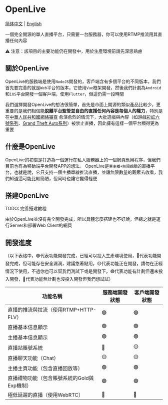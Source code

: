 # OpenLive

[简体中文](README.md) | [English](README_EN.md)

一個完全開源的單人直播平台，只需要一台服務器，你可以使用RTMP推流用其直播任何內容

⚠️ 注意：該項目的主要功能仍在開發中，用於生產環境前請先深思熟慮

## 關於OpenLive
OpenLive的服務端是使用`NodeJS`開發的，客戶端含有多個平台的不同版本，我們首先要完善的就是`Web`平台的版本，它使用`Vue`框架開發，然後我們計劃為`Android`和`iOS`平台開發一個客戶端，使用`Flutter`，但這仍需一段時間

我們選擇開發OpenLive的想法很簡單，首先是市面上開源的類似產品比較少，更重要的是我們相信能**脫離平台監管並自由的直播任何內容是每個人的權力**，特別是在[中華人民共和國網絡審查](https://zh.wikipedia.org/zh-tw/%E4%B8%AD%E5%8D%8E%E4%BA%BA%E6%B0%91%E5%85%B1%E5%92%8C%E5%9B%BD%E7%BD%91%E7%BB%9C%E5%AE%A1%E6%9F%A5) 愈演愈烈的情況下，大批遊戲與內容（如游戲[彩虹六號系列](https://zh.wikipedia.org/zh-tw/%E8%99%B9%E5%BD%A9%E5%85%AD%E8%99%9F%EF%BC%9A%E5%9C%8D%E6%94%BB%E8%A1%8C%E5%8B%95)、[Grand Theft Auto系列](https://zh.wikipedia.org/zh-tw/%E4%BF%A0%E7%9B%9C%E7%8D%B5%E8%BB%8A%E6%89%8B%E7%B3%BB%E5%88%97)）被禁止直播，因此擁有這樣一個平台顯得更為重要

## 什麼是OpenLive
OpenLive的初衷是打造為一個運行在私人服務器上的一個網頁應用程序，但我們目前也有為移動端平台開發APP的想法。 OpenLive是`單主播+無限觀眾`的直播平台，也就是說，它只支持一個主播單線推流直播，並讓無限數量的觀眾去收看，我們知道這可能比較簡陋，但同時也讓它變得輕便

## 搭建OpenLive
TODO: 完善搭建教程

由於OpenLive並沒有完全開發完成，所以具體怎麼搭建也不好說，但總之就是運行Server和部署Web Client的網頁

## 開發進度
（以下表格中，🟢代表功能開發完成，已經可以投入生產環境使用，🔵代表功能開發完成，但可能存在安全漏洞，建議悠著點用，🟡代表功能正在開發，請勿在正經情況下使用，不過你也可以幫我們測試下或是開發下，🟣代表功能有計劃但還未投入開發，🔴代表功能無計劃也沒投入開發但我們想試試）

|  功能名稱   | 服務端開發狀態  | 客戶端開發狀態  |
|  ----  | ----  | ----  |
| 直播的推流與拉流（使用RTMP+HTTP-FLV）   | 🟢 | 🟢 |
| 直播基本信息顯示  | 🟢 | 🟢 |
| 主播基本信息顯示  | 🟢 | 🟢 |
| 直播站賬號系統 | 🔵 | 🟡 |
| 直播聊天功能（Chat） | 🟡 | 🟡 |
| 主播主頁功能（包含直播回放等） | 🟣 | 🟣 |
| 直播禮物功能（包含賬號系統的Gold與Exp機制） | 🟣 | 🟣 |
| 極低延遲的直播（使用WebRTC） | 🔴 | 🔴 |